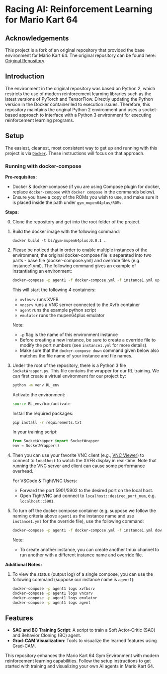 # Racing AI: Reinforcement Learning for Mario Kart 64

## Acknowledgements

This project is a fork of an original repository that provided the base environment for Mario Kart 64. The original repository can be found here: [Original Repository](https://github.com/bzier/gym-mupen64plus).

## Introduction

The environment in the original repository was based on Python 2, which restricts the use of modern reinforcement learning libraries such as the latest versions of PyTorch and TensorFlow. Directly updating the Python version in the Docker container led to execution issues. Therefore, this repository maintains the original Python 2 environment and uses a socket-based approach to interface with a Python 3 environment for executing reinforcement learning programs.

## Setup

The easiest, cleanest, most consistent way to get up and running with this project is via [`Docker`](https://docs.docker.com/). These instructions will focus on that approach.

### Running with docker-compose

**Pre-requisites:**
- Docker & docker-compose (if you are using Compose plugin for docker, replace `docker-compose` with `docker compose` in the commands below).
- Ensure you have a copy of the ROMs you wish to use, and make sure it is placed inside the path under `gym_mupen64plus/ROMs`.

**Steps:**

0. Clone the repository and get into the root folder of the project.

1. Build the docker image with the following command:

    ```
    docker build -t bz/gym-mupen64plus:0.0.1 .
    ```

2. Please be noticed that in order to enable multiple instances of the environment, the original docker-compose file is separated into two parts - base file (docker-compose.yml) and override files (e.g. instance1.yml). The following command gives an example of instantiating an environment:

    ```bash
    docker-compose -p agent1 -f docker-compose.yml -f instance1.yml up --build -d
    ```

    This will start the following 4 containers:
    - `xvfbsrv` runs XVFB
    - `vncsrv` runs a VNC server connected to the Xvfb container
    - `agent` runs the example python script
    - `emulator` runs the mupen64plus emulator

    Note:
    - `-p` flag is the name of this environment instance
    - Before creating a new instance, be sure to create a override file to modify the port numbers (see `instance1.yml` for more details).
    - Make sure that the `docker-compose down` command given below also matches the file name of your instance and file names.

3. Under the root of the repository, there is a Python 3 file `SocketWrapper.py`. This file contains the wrapper for our RL training. We can first create a virtual environment for our project by:

    ```bash
    python -m venv RL_env
    ```

    Activate the environment:
    ```bash
    source RL_env/bin/activate
    ```

    Install the required packages:
    ```bash
    pip install -r requirements.txt
    ```

    In your training script:
    ```python
    from SocketWrapper import SocketWrapper
    env = SocketWrapper()
    ```

4. Then you can use your favorite VNC client (e.g., [VNC Viewer](https://www.realvnc.com/en/connect/download/viewer/)) to connect to `localhost` to watch the XVFB display in real-time. Note that running the VNC server and client can cause some performance overhead.

    For VSCode & TightVNC Users:
    - Forward the port 5901/5902 to the desired port on the local host.
    - Open TightVNC and connect to `localhost::desired_port_num`, e.g. `localhost::5901`.

5. To turn off the docker compose container (e.g. suppose we follow the naming criteria above `agent1` as the instance name and use `instance1.yml` for the override file), use the following command:

    ```bash
    docker-compose -p agent1 -f docker-compose.yml -f instance1.yml down
    ```

    Note:
    - To create another instance, you can create another tmux channel to run another with a different instance name and override file.

**Additional Notes:**

1. To view the status (output log) of a single compose, you can use the following command (suppose our instance name is `agent1`):

    ```bash
    docker-compose -p agent1 logs xvfbsrv
    docker-compose -p agent1 logs vncsrv
    docker-compose -p agent1 logs emulator
    docker-compose -p agent1 logs agent
    ```

## Features

- **SAC and BC Training Script**: A script to train a Soft Actor-Critic (SAC) and Behavior Cloning (BC) agent.
- **Grad-CAM Visualization**: Tools to visualize the learned features using Grad-CAM.

This repository enhances the Mario Kart 64 Gym Environment with modern reinforcement learning capabilities. Follow the setup instructions to get started with training and visualizing your own AI agents in Mario Kart 64.

